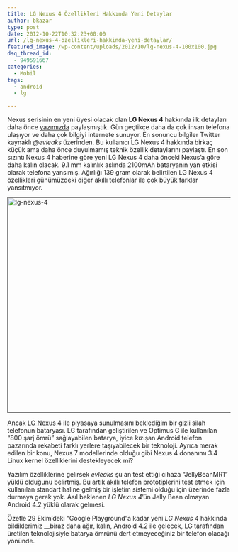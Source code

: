 ```yaml
---
title: LG Nexus 4 Özellikleri Hakkında Yeni Detaylar
author: bkazar
type: post
date: 2012-10-22T10:32:23+00:00
url: /lg-nexus-4-ozellikleri-hakkinda-yeni-detaylar/
featured_image: /wp-content/uploads/2012/10/lg-nexus-4-100x100.jpg
dsq_thread_id:
  - 949591667
categories:
  - Mobil
tags:
  - android
  - lg

---
```

Nexus serisinin en yeni üyesi olacak olan **LG Nexus 4** hakkında ilk detayları daha önce [yazımızda][1] paylaşmıştık. Gün geçtikçe daha da çok insan telefona ulaşıyor ve daha çok bilgiyi internete sunuyor. En sonuncu bilgiler Twitter kaynaklı _@evleaks_ üzerinden. Bu kullanıcı LG Nexus 4 hakkında birkaç küçük ama daha önce duyulmamış teknik özellik detaylarını paylaştı. En son sızıntı Nexus 4 haberine göre yeni LG Nexus 4 daha önceki Nexus’a göre daha kalın olacak. 9.1 mm kalınlık aslında 2100mAh bataryanın yan etkisi olarak telefona yansımış. Ağırlığı 139 gram olarak belirtilen LG Nexus 4 özellikleri günümüzdeki diğer akıllı telefonlar ile çok büyük farklar yansıtmıyor.

[<img class="alignnone size-full wp-image-8707" title="lg-nexus-4" src="https://www.murekkep.org/wp-content/uploads/2012/10/lg-nexus-4.jpg" alt="lg-nexus-4" width="680" height="485" srcset="https://www.murekkep.org/wp-content/uploads/2012/10/lg-nexus-4.jpg 680w, https://www.murekkep.org/wp-content/uploads/2012/10/lg-nexus-4-400x285.jpg 400w, https://www.murekkep.org/wp-content/uploads/2012/10/lg-nexus-4-50x35.jpg 50w, https://www.murekkep.org/wp-content/uploads/2012/10/lg-nexus-4-175x125.jpg 175w" sizes="(max-width: 680px) 100vw, 680px" />]()

Ancak <span style="text-decoration: underline;">LG Nexus 4</span> ile piyasaya sunulmasını beklediğim bir gizli silah telefonun bataryası. LG tarafından geliştirilen ve Optimus G ile kullanılan “800 şarj ömrü” sağlayabilen batarya, iyice kızışan Android telefon pazarında rekabeti farklı yerlere taşıyabilecek bir teknoloji. Ayrıca merak edilen bir konu, Nexus 7 modellerinde olduğu gibi Nexus 4 donanımı 3.4 Linux kernel özelliklerini destekleyecek mi?

Yazılım özelliklerine gelirsek _evleaks_ şu an test ettiği cihaza “JellyBeanMR1” yüklü olduğunu belirtmiş. Bu artık akıllı telefon prototiplerini test etmek için kullanılan standart haline gelmiş bir işletim sistemi olduğu için üzerinde fazla durmaya gerek yok. Asıl beklenen _LG Nexus 4_’ün Jelly Bean olmayan Android 4.2 yüklü olarak gelmesi.

Özetle 29 Ekim’deki “Google Playground”a kadar yeni _LG Nexus 4_ hakkında bildiklerimiz __biraz daha ağır, kalın, Android 4.2 ile gelecek, LG tarafından üretilen teknolojisiyle batarya ömrünü dert etmeyeceğiniz bir telefon olacağı yönünde.

 [1]: https://www.murekkep.org/googlein-yeni-nexus-ortagi-lg-8563 "LG Google yeni nexus ortağı "